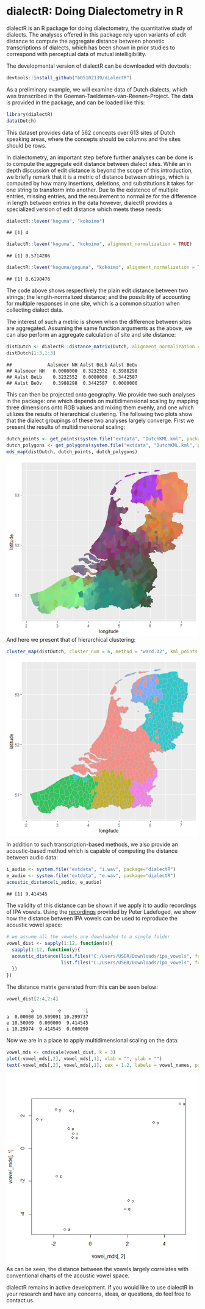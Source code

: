 dialectR: Doing Dialectometry in R
================

dialectR is an R package for doing dialectometry, the quantitative study
of dialects. The analyses offered in this package rely upon variants of
edit distance to compute the aggregate distance between phonetic
transcriptions of dialects, which has been shown in prior studies to
correspond with perceptual data of mutual intelligibility.

The developmental version of dialectR can be downloaded with devtools:

``` r
devtools::install_github("b05102139/dialectR")
```

As a preliminary example, we will examine data of Dutch dialects, which
was transcribed in the Goeman-Taeldeman-van-Reenen-Project. The data is
provided in the package, and can be loaded like this:

``` r
library(dialectR)
data(Dutch)
```

This dataset provides data of 562 concepts over 613 sites of Dutch
speaking areas, where the concepts should be columns and the sites
should be rows.

In dialectometry, an important step before further analyses can be done
is to compute the aggregate edit distance between dialect sites. While
an in depth discussion of edit distance is beyond the scope of this
introduction, we briefly remark that it is a metric of distance between
strings, which is computed by how many insertions, deletions, and
substitutions it takes for one string to transform into another. Due to
the existence of multiple entries, missing entries, and the requirement
to normalize for the difference in length between entries in the data
however, dialectR provides a specialized version of edit distance which
meets these needs:

``` r
dialectR::leven("koguma", "kokoimo")
```

    ## [1] 4

``` r
dialectR::leven("koguma", "kokoimo", alignment_normalization = TRUE)
```

    ## [1] 0.5714286

``` r
dialectR::leven("koguma/goguma", "kokoimo", alignment_normalization = TRUE, delim = "/")
```

    ## [1] 0.6190476

The code above shows respectively the plain edit distance between two
strings; the length-normalized distance; and the possibility of
accounting for multiple responses in one site, which is a common
situation when collecting dialect data.

The interest of such a metric is shown when the difference between sites
are aggregated. Assuming the same function arguments as the above, we
can also perform an aggregate calculation of site and site distance:

``` r
distDutch <- dialectR::distance_matrix(Dutch, alignment_normalization = TRUE)
distDutch[1:3,1:3]
```

    ##             Aalsmeer NH Aalst BeLb Aalst BeOv
    ## Aalsmeer NH   0.0000000  0.3232552  0.3988298
    ## Aalst BeLb    0.3232552  0.0000000  0.3442587
    ## Aalst BeOv    0.3988298  0.3442587  0.0000000

This can then be projected onto geography. We provide two such analyses
in the package: one which depends on multidimensional scaling by mapping
three dimensions onto RGB values and mixing them evenly, and one which
utilizes the results of hierarchical clustering. The following two plots
show that the dialect groupings of these two analyses largely converge.
First we present the results of multidimensional scaling:

``` r
dutch_points <- get_points(system.file("extdata", "DutchKML.kml", package="dialectR"))
dutch_polygons <- get_polygons(system.file("extdata", "DutchKML.kml", package="dialectR"))
mds_map(distDutch, dutch_points, dutch_polygons)
```

<img src="README_files/figure-gfm/unnamed-chunk-5-1.png" style="display: block; margin: auto;" />
And here we present that of hierarchical clustering:

``` r
cluster_map(distDutch, cluster_num = 6, method = "ward.D2", kml_points = dutch_points, kml_polygon = dutch_polygons)
```

<img src="README_files/figure-gfm/unnamed-chunk-6-1.png" style="display: block; margin: auto;" />

In addition to such transcription-based methods, we also provide an
acoustic-based method which is capable of computing the distance between
audio data:

``` r
i_audio <- system.file("extdata", "i.wav", package="dialectR")
e_audio <- system.file("extdata", "e.wav", package="dialectR")
acoustic_distance(i_audio, e_audio)
```

    ## [1] 9.414545

The validity of this distance can be shown if we apply it to audio
recordings of IPA vowels. Using the
[recordings](http://www.phonetics.ucla.edu/course/chapter1/vowels.html)
provided by Peter Ladefoged, we show how the distance between IPA vowels
can be used to reproduce the acoustic vowel space:

``` r
# we assume all the vowels are downloaded to a single folder
vowel_dist <- sapply(1:12, function(x){
  sapply(1:12, function(y){
  acoustic_distance(list.files("C:/Users/USER/Downloads/ipa_vowels", full.names = TRUE)[x],
                    list.files("C:/Users/USER/Downloads/ipa_vowels", full.names = TRUE)[y])
  })
})
```

The distance matrix generated from this can be seen below:

``` r
vowel_dist[2:4,2:4]
```

             a         e         i
    a  0.00000 10.509091 10.299737
    e 10.50909  0.000000  9.414545
    i 10.29974  9.414545  0.000000

Now we are in a place to apply multidimensional scaling on the data:

``` r
vowel_mds <- cmdscale(vowel_dist, k = 3)
plot(-vowel_mds[,2], vowel_mds[,1], xlab = "", ylab = "")
text(-vowel_mds[,2], vowel_mds[,1], cex = 1.2, labels = vowel_names, pos = 4)
```

<img src="./README_files/figure-gfm/acoustic_vowel_plot.png" width="600" style="display: block; margin: auto;" />
As can be seen, the distance between the vowels largely correlates with
conventional charts of the acoustic vowel space.

dialectR remains in active development. If you would like to use
dialectR in your research and have any concerns, ideas, or questions, do
feel free to contact us.
